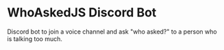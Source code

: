 # WhoAskedJS Discord Bot

Discord bot to join a voice channel and ask "who asked?" to a person who is talking too much.
